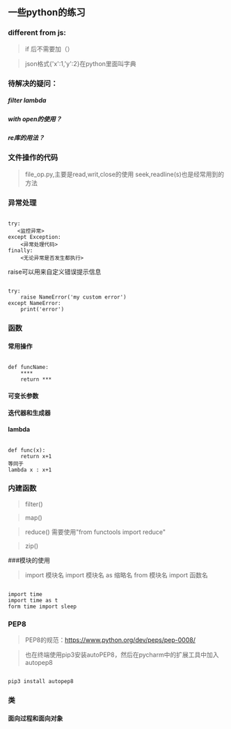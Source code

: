 ## 一些python的练习
### different from js:
> if 后不需要加（）

> json格式{'x':1,'y':2}在python里面叫字典

### 待解决的疑问：
##### filter lambda
##### with open的使用？
##### re库的用法？

### 文件操作的代码
> file_op.py,主要是read,writ,close的使用
> seek,readline(s)也是经常用到的方法

### 异常处理
<pre><code>
try:
   <监控异常>
except Exception:
    <异常处理代码>
finally:
    <无论异常是否发生都执行>
</code></pre>
raise可以用来自定义错误提示信息
<pre><code>
try:
    raise NameError('my custom error')
except NameError:
    print('error')
</code></pre>
### 函数
#### 常用操作
<pre><code>
def funcName:
    ****
    return ***
</code></pre>
#### 可变长参数
#### 迭代器和生成器
#### lambda
<pre><code>
def func(x):
    return x+1
等同于
lambda x : x+1
</code></pre>

### 内建函数
> filter()

> map()

> reduce() 需要使用"from functools import reduce"

> zip()

###模块的使用
> import 模块名
> import 模块名 as 缩略名
> from 模块名 import 函数名
 <pre><code>
import time
import time as t
form time import sleep
</code></pre>
### PEP8
> PEP8的规范：https://www.python.org/dev/peps/pep-0008/

> 也在终端使用pip3安装autoPEP8，然后在pycharm中的扩展工具中加入autopep8
<pre><code>
pip3 install autopep8
</code></pre>

### 类
#### 面向过程和面向对象

